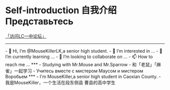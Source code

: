 # **Self-introduction  自我介绍  Представьтесь**
[「访问LC一中论坛」](https://github.com/MouseKillerLK/LCYZSBBS)
***
<span class="heimu" title="你知道的太多了">
<!---### Primary --->
- 👋 Hi, I’m @MouseKillerLK,a senior high student.
- 👀 I’m interested in ...
- 🌱 I’m currently learning ...
- 💞️ I’m looking to collaborate on ...
- 📫 How to reach me ...
***
<!---
MouseKillerLK/MouseKillerLK is a ✨ special ✨ repository because its `README.md` (this file) appears on your GitHub profile.
You can click the Preview link to take a look at your changes.
--->
 - Studying with Mr.Mouse and Mr.Sparrow
 - 和「老鼠」「麻雀」一起学习
 - Учитесь вместе с мистером Маусом и мистером Воробьем
***
- I'm MouseKiller,a senior high student in Caoxian County.
- 我是MouseKiller，一个生活在段东侧县
曹县<span/>的高中学生
